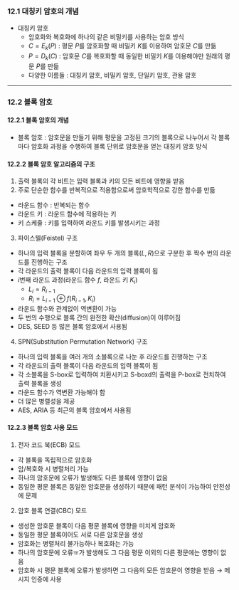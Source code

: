 ### 12.1 대칭키 암호의 개념

- 대칭키 암호
  - 암호화와 복호화에 하나의 같은 비밀키를 사용하는 암호 방식
  - $C = E_k(P)$ : 평문 $P$를 암호화할 때 비밀키 $K$를 이용하여 암호문 $C$를 만듦
  - $P = D_k(C)$ : 암호문 $C$를 복호화할 때 동일한 비밀키 $K$를 이용해야만 원래의 평문 $P$를 만듦
  - 다양한 이름들 : 대칭키 암호, 비밀키 암호, 단일키 암호, 관용 암호

---

### 12.2 블록 암호

#### 12.2.1 블록 암호의 개념

- 블록 암호 : 암호문을 만들기 위해 평문을 고정된 크기의 블록으로 나누어서 각 블록마다 암호화 과정을 수행하여 블록 단위로 암호문을 얻는 대칭키 암호 방식

#### 12.2.2 블록 암호 알고리즘의 구조

1. 출력 블록의 각 비트는 입력 블록과 키의 모든 비트에 영향을 받음
2. 주로 단순한 함수를 반복적으로 적용함으로써 암호학적으로 강한 함수를 만듦

- 라운드 함수 : 반복되는 함수
- 라운드 키 : 라운드 함수에 적용하는 키
- 키 스케줄 : 키를 입력하여 라운드 키를 발생시키는 과정

3. 파이스텔(Feistel) 구조

- 하나의 입력 블록을 분할하여 좌우 두 개의 블록($L, R$)으로 구분한 후 짝수 번의 라운드를 진행하는 구조
- 각 라운드의 출력 블록이 다음 라운드의 입력 블록이 됨
- $i$번째 라운드 과정(라운드 함수 $f$, 라운드 키 $K_i$)
  - $L_i = R_{i-1}$
  - $R_i = L_{i-1}\oplus f(R_{i-1}, K_i)$
- 라운드 함수와 관계없이 역변환이 가능
- 두 번의 수행으로 블록 간의 완전한 확산(diffusion)이 이루어짐
- DES, SEED 등 많은 블록 암호에서 사용됨

4. SPN(Substitution Permutation Network) 구조

- 하나의 입력 블록을 여러 개의 소블록으로 나눈 후 라운드를 진행하는 구조
- 각 라운드의 출력 블록이 다음 라운드의 입력 블록이 됨
- 각 소블록을 S\-box로 입력하여 치환시키고 S\-boxd의 출력을 P\-box로 전치하여 출력 블록을 생성
- 라운드 함수가 역변환 가능해야 함
- 더 많은 병렬성을 제공
- AES, ARIA 등 최근의 블록 암호에서 사용됨

#### 12.2.3 블록 암호 사용 모드

1. 전자 코드 북(ECB) 모드

- 각 블록을 독립적으로 암호화
- 암/복호화 시 병렬처리 가능
- 하나의 암호문에 오류가 발생해도 다른 블록에 영향이 없음
- 동일한 평문 블록은 동일한 암호문을 생성하기 때문에 패턴 분석이 가능하여 안전성에 문제

2. 암호 블록 연결(CBC) 모드

- 생성한 암호문 블록이 다음 평문 블록에 영향을 미치게 암호화
- 동일한 평문 블록이어도 서로 다른 암호문을 생성
- 암호화는 병렬처리 불가능하나 복호화는 가능
- 하나의 암호문에 오류ㅠ가 발생해도 그 다음 평문 이외의 다른 평문에는 영향이 없음
- 암호화 시 평문 블록에 오류가 발생하면 그 다음의 모든 암호문이 영향을 받음 $\to$ 메시지 인증에 사용
